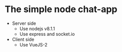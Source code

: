 # The simple node chat-app

- Server side
  - Use nodejs v8.1.1
  - Use express and socket.io
- Client side
  - Use VueJS-2